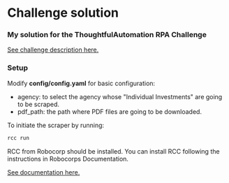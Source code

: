 # Challenge solution


### My solution for the ThoughtfulAutomation RPA Challenge
[See challenge description here.](Challenge_Description.md)

### Setup
Modify **config/config.yaml** for basic configuration:
- agency: to select the agency whose "Individual Investments" are going to be scraped. 
- pdf_path: the path where PDF files are going to be downloaded.

To initiate the scraper by running: 
```bash
rcc run
```
RCC from Robocorp should be installed. 
You can install RCC following the instructions in Robocorps Documentation.

[See documentation here.](https://robocorp.com/docs/rcc/installation)
